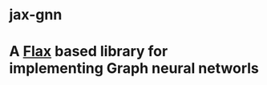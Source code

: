 # jax-gnn

# A [Flax](https://github.com/google/flax) based library for implementing Graph neural networls
